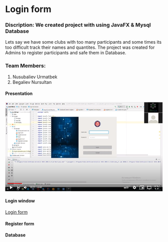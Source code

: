 # Login form
### Discription: We created project with using JavaFX & Mysql Database 
Lets say we have some clubs with too many participants and some times its too difficult track their names and quantites.
The project was created for Admins to register participants and safe them in Database.
### Team Members: 
1. Nusubaliev Urmatbek
2. Begaliev Nursultan 

#### Presentation
[![Watch the video](https://github.com/Urmatbek-312/JavaFXFinal/blob/master/images/image-login-form.PNG)](https://youtu.be/gOi2_r7J_rM)

#### Login window

[Login form](https://github.com/Urmatbek-312/JavaFXFinal/blob/master/images/Login%20form-%201.PNG)

#### Register form

[](https://github.com/Urmatbek-312/JavaFXFinal/blob/master/images/Register%20form%20-%202.PNG)

#### Database 

[](https://github.com/Urmatbek-312/JavaFXFinal/blob/master/images/Database%20form.PNG)

